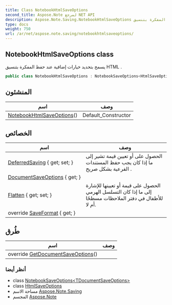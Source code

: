 ```yaml
---
title: Class NotebookHtmlSaveOptions
second_title: Aspose.Note لمرجع NET API
description: Aspose.Note.Saving.NotebookHtmlSaveOptions فصل. يسمح بتحديد خيارات إضافية عند حفظ المفكرة بتنسيق HTML .
type: docs
weight: 750
url: /ar/net/aspose.note.saving/notebookhtmlsaveoptions/
---
```

## NotebookHtmlSaveOptions class

يسمح بتحديد خيارات إضافية عند حفظ المفكرة بتنسيق HTML .

```csharp
public class NotebookHtmlSaveOptions : NotebookSaveOptions<HtmlSaveOptions>
```

## المنشئون

| اسم | وصف |
| --- | --- |
| [NotebookHtmlSaveOptions](notebookhtmlsaveoptions/)() | Default_Constructor |

## الخصائص

| اسم | وصف |
| --- | --- |
| [DeferredSaving](../../aspose.note.saving/notebooksaveoptions/deferredsaving/) { get; set; } | الحصول على أو تعيين قيمة تشير إلى ما إذا كان يجب حفظ المستندات الفرعية بشكل صريح . |
| [DocumentSaveOptions](../../aspose.note.saving/notebooksaveoptions-1/documentsaveoptions/) { get; } |  |
| [Flatten](../../aspose.note.saving/notebooksaveoptions/flatten/) { get; set; } | الحصول على قيمة أو تعيينها للإشارة إلى ما إذا كان التسلسل الهرمي للأطفال في دفتر الملاحظات مسطحًا أم لا. |
| override [SaveFormat](../../aspose.note.saving/notebooksaveoptions-1/saveformat/) { get; } |  |

## طُرق

| اسم | وصف |
| --- | --- |
| override [GetDocumentSaveOptions](../../aspose.note.saving/notebooksaveoptions-1/getdocumentsaveoptions/)() |  |

### أنظر أيضا

* class [NotebookSaveOptions&lt;TDocumentSaveOptions&gt;](../notebooksaveoptions-1/)
* class [HtmlSaveOptions](../htmlsaveoptions/)
* مساحة الاسم [Aspose.Note.Saving](../../aspose.note.saving/)
* المجسم [Aspose.Note](../../)


